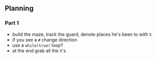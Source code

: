 ## Planning

### Part 1
- build the maze, track the guard, denote places he's been to with `X`
- if you see a `#` change direction
- use a `while(true)` loop?
- at the end grab all the `X`'s